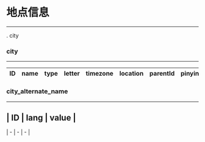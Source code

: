 # 地点信息
---

. city

### city
---

| ID | name | type | letter | timezone | location | parentId | pinyin | 
| -  | -    | -    | -      | -        | -        | -        | -      |

### city_alternate_name
---

| ID | lang | value | 
---------------------
| -  | -    | -     |

